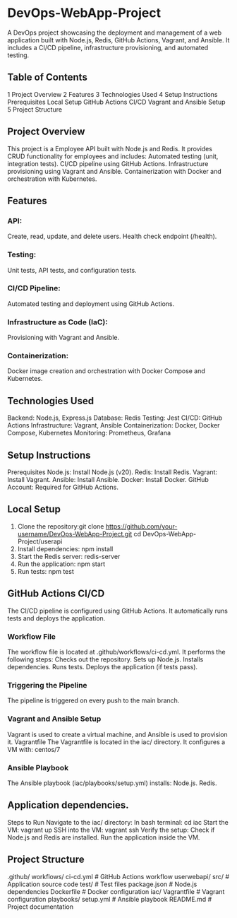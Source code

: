 # DevOps-WebApp-Project
A DevOps project showcasing the deployment and management of a web application built with Node.js, Redis, GitHub Actions, Vagrant, and Ansible. It includes a CI/CD pipeline, infrastructure provisioning, and automated testing.

## Table of Contents
1	Project Overview
2	 Features
3	Technologies Used
4	Setup Instructions
  Prerequisites
  Local Setup
  GitHub Actions CI/CD
  Vagrant and Ansible Setup
5	Project Structure



## Project Overview
This project is a Employee API built with Node.js and Redis. It provides CRUD functionality for employees and includes:
Automated testing (unit, integration tests).
CI/CD pipeline using GitHub Actions.
Infrastructure provisioning using Vagrant and Ansible.
Containerization with Docker and orchestration with Kubernetes.

## Features
### API:
Create, read, update, and delete users.
Health check endpoint (/health).
### Testing:
Unit tests, API tests, and configuration tests.
### CI/CD Pipeline:
Automated testing and deployment using GitHub Actions.
### Infrastructure as Code (IaC):
Provisioning with Vagrant and Ansible.
### Containerization:
Docker image creation and orchestration with Docker Compose and Kubernetes.


## Technologies Used
Backend: Node.js, Express.js
Database: Redis
Testing: Jest
CI/CD: GitHub Actions
Infrastructure: Vagrant, Ansible
Containerization: Docker, Docker Compose, Kubernetes
Monitoring: Prometheus, Grafana

## Setup Instructions
Prerequisites
Node.js: Install Node.js (v20).
Redis: Install Redis.
Vagrant: Install Vagrant.
Ansible: Install Ansible.
Docker: Install Docker.
GitHub Account: Required for GitHub Actions.

## Local Setup
1. Clone the repository:git clone https://github.com/your-username/DevOps-WebApp-Project.git
cd DevOps-WebApp-Project/userapi
2. Install dependencies:
npm install
3. Start the Redis server:
redis-server
4. Run the application:
npm start
5. Run tests:
npm test

## GitHub Actions CI/CD
The CI/CD pipeline is configured using GitHub Actions. It automatically runs tests and deploys the application.
### Workflow File
The workflow file is located at .github/workflows/ci-cd.yml. It performs the following steps:
Checks out the repository.
Sets up Node.js.
Installs dependencies.
Runs tests.
Deploys the application (if tests pass).
### Triggering the Pipeline
The pipeline is triggered on every push to the main branch.
### Vagrant and Ansible Setup
Vagrant is used to create a virtual machine, and Ansible is used to provision it.
Vagrantfile
The Vagrantfile is located in the iac/ directory. It configures a VM with:
centos/7

### Ansible Playbook
The Ansible playbook (iac/playbooks/setup.yml) installs:
Node.js.
Redis.

## Application dependencies.

Steps to Run
Navigate to the iac/ directory:
In bash terminal:
cd iac
Start the VM:
vagrant up
SSH into the VM:
vagrant ssh
Verify the setup:
Check if Node.js and Redis are installed.
Run the application inside the VM.


## Project Structure
.github/
  workflows/
    ci-cd.yml          # GitHub Actions workflow
userwebapi/
  src/                 # Application source code
  test/                # Test files
  package.json         # Node.js dependencies
  Dockerfile           # Docker configuration
iac/
  Vagrantfile          # Vagrant configuration
  playbooks/
    setup.yml          # Ansible playbook
README.md              # Project documentation
